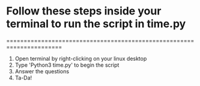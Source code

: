 # Follow these steps inside your terminal to run the script in time.py
======================================================================

1. Open terminal by right-clicking on your linux desktop
2. Type 'Python3 time.py' to begin the script
3. Answer the questions
4. Ta-Da!
